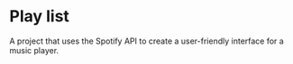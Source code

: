 # Play list
A project that uses the Spotify API to create a user-friendly interface for a music player.
